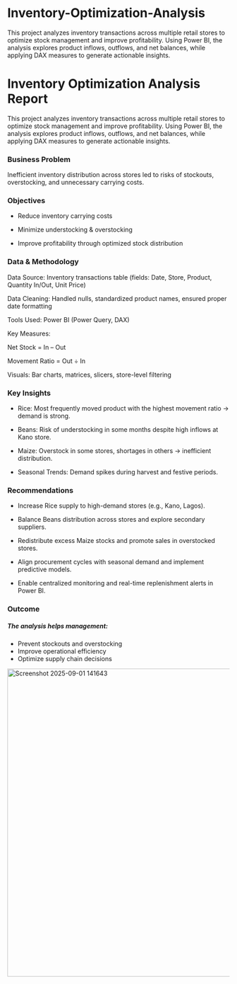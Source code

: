 # Inventory-Optimization-Analysis
This project analyzes inventory transactions across multiple retail stores to optimize stock management and improve profitability. Using Power BI, the analysis explores product inflows, outflows, and net balances, while applying DAX measures to generate actionable insights.
# Inventory Optimization Analysis Report

This project analyzes inventory transactions across multiple retail stores to optimize stock management and improve profitability. Using Power BI, the analysis explores product inflows, outflows, and net balances, while applying DAX measures to generate actionable insights.

### Business Problem

Inefficient inventory distribution across stores led to risks of stockouts, overstocking, and unnecessary carrying costs.

### Objectives

* Reduce inventory carrying costs

* Minimize understocking & overstocking

* Improve profitability through optimized stock distribution

### Data & Methodology

Data Source: Inventory transactions table (fields: Date, Store, Product, Quantity In/Out, Unit Price)

Data Cleaning: Handled nulls, standardized product names, ensured proper date formatting

Tools Used: Power BI (Power Query, DAX)

Key Measures:

Net Stock = In – Out

Movement Ratio = Out ÷ In

Visuals: Bar charts, matrices, slicers, store-level filtering

### Key Insights

* Rice: Most frequently moved product with the highest movement ratio → demand is strong.

* Beans: Risk of understocking in some months despite high inflows at Kano store.

* Maize: Overstock in some stores, shortages in others → inefficient distribution.

* Seasonal Trends: Demand spikes during harvest and festive periods.

### Recommendations

* Increase Rice supply to high-demand stores (e.g., Kano, Lagos).

* Balance Beans distribution across stores and explore secondary suppliers.

* Redistribute excess Maize stocks and promote sales in overstocked stores.

* Align procurement cycles with seasonal demand and implement predictive models.

* Enable centralized monitoring and real-time replenishment alerts in Power BI.

### Outcome

##### The analysis helps management:
* Prevent stockouts and overstocking
* Improve operational efficiency
* Optimize supply chain decisions

<img width="1290" height="696" alt="Screenshot 2025-09-01 141643" src="https://github.com/user-attachments/assets/01522ae9-0407-4289-acf8-fe2836359632" />
